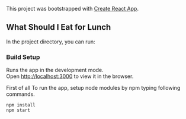 This project was bootstrapped with [Create React App](https://github.com/facebook/create-react-app).

## What Should I Eat for Lunch 

In the project directory, you can run:

### Build Setup
Runs the app in the development mode.<br />
Open [http://localhost:3000](http://localhost:3000) to view it in the browser.

First of all To run the app, setup node modules by npm typing following commands.
```$xslt
npm install
npm start
```







